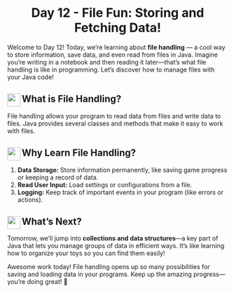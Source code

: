 <div align="center"><h1>Day 12 - File Fun: Storing and Fetching Data!</h1></div>

Welcome to Day 12! Today, we’re learning about **file handling** — a cool way to store information, save data, and even read from files in Java. Imagine you’re writing in a notebook and then reading it later—that’s what file handling is like in programming. Let’s discover how to manage files with your Java code!

## <img src = "https://cdn0.iconfinder.com/data/icons/huge-basic-icons-part-3/512/Java.png" align = "left" width = "30"> What is File Handling?

File handling allows your program to read data from files and write data to files. Java provides several classes and methods that make it easy to work with files.

## <img src = "https://cdn0.iconfinder.com/data/icons/huge-basic-icons-part-3/512/Java.png" align = "left" width = "30"> Why Learn File Handling?

1.  **Data Storage:** Store information permanently, like saving game progress or keeping a record of data.
2.  **Read User Input:** Load settings or configurations from a file.
3.  **Logging:** Keep track of important events in your program (like errors or actions).

## <img src = "https://cdn0.iconfinder.com/data/icons/huge-basic-icons-part-3/512/Java.png" align = "left" width = "30"> What’s Next?

Tomorrow, we’ll jump into **collections and data structures**—a key part of Java that lets you manage groups of data in efficient ways. It’s like learning how to organize your toys so you can find them easily!

Awesome work today! File handling opens up so many possibilities for saving and loading data in your programs. Keep up the amazing progress—you’re doing great! 🚀

